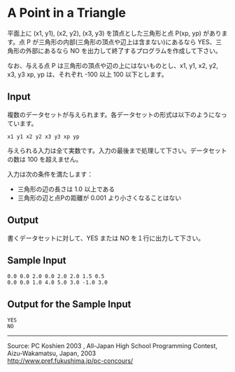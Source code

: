 # A Point in a Triangle

平面上に (x1, y1), (x2, y2), (x3, y3) を頂点とした三角形と点 P(xp, yp) があります。点 P が三角形の内部(三角形の頂点や辺上は含まない)にあるなら YES、三角形の外部にあるなら NO を出力して終了するプログラムを作成して下さい。

なお、与える点 P は三角形の頂点や辺の上にはないものとし、x1, y1, x2, y2, x3, y3 xp, yp は、それぞれ -100 以上 100 以下とします。

## Input

複数のデータセットが与えられます。各データセットの形式は以下のようになっています。

    x1 y1 x2 y2 x3 y3 xp yp

与えられる入力は全て実数です。入力の最後まで処理して下さい。データセットの数は 100 を超えません。

入力は次の条件を満たします：

* 三角形の辺の長さは 1.0 以上である
* 三角形の辺と点Pの距離が 0.001 より小さくなることはない

## Output

書くデータセットに対して、YES または NO を１行に出力して下さい。

## Sample Input

    0.0 0.0 2.0 0.0 2.0 2.0 1.5 0.5
    0.0 0.0 1.0 4.0 5.0 3.0 -1.0 3.0

## Output for the Sample Input

    YES
    NO

* * *

Source: PC Koshien 2003 , All-Japan High School Programming Contest, Aizu-Wakamatsu, Japan, 2003   
<http://www.pref.fukushima.jp/pc-concours/>
